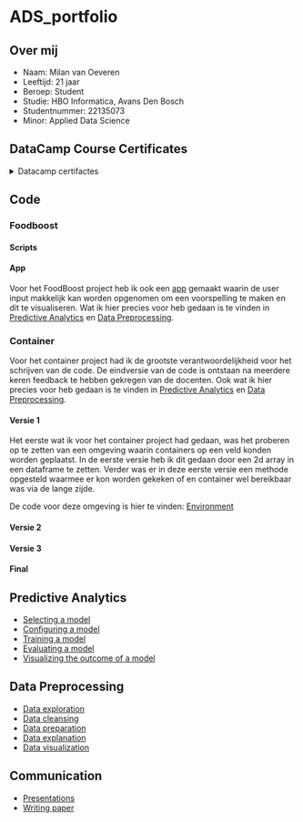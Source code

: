 # ADS_portfolio

## Over mij
- Naam: Milan van Oeveren
- Leeftijd: 21 jaar
- Beroep: Student
- Studie: HBO Informatica, Avans Den Bosch
- Studentnummer: 22135073
- Minor: Applied Data Science

## DataCamp Course Certificates
<details>
  <summary>Datacamp certifactes</summary>
  
  Ik heb met Jeroen afgesproken dat ik van de eerste 10 courses er maar 4 hoefde te maken en dat ik de laatste 4 over mocht slaan.
  Hieronder zijn mijn certificaten van de gemaakte DataCamp courses te vinden.
  
  ![datacamp_1-1](https://user-images.githubusercontent.com/123479172/214436578-f9bffb7b-e5a4-4a85-aada-5d6d001e5cdb.jpg)
  ![datacamp_2-1](https://user-images.githubusercontent.com/123479172/214436581-4a5b4757-aaa7-4435-b615-befb1ae28fbc.jpg)
  ![datacamp_3-1](https://user-images.githubusercontent.com/123479172/214436584-d3bd0129-e09d-4954-8c33-e0b02222d569.jpg)
  ![datacamp_4-1](https://user-images.githubusercontent.com/123479172/214436585-68c0fef6-aa4f-4609-82f9-58fe8358bac0.jpg)
  ![datacamp_5-1](https://user-images.githubusercontent.com/123479172/214436587-84ae4f0e-7fd7-4510-9b19-ba9719f1ffb7.jpg)
  ![datacamp_6-1](https://user-images.githubusercontent.com/123479172/214436590-94e5062f-e1fd-48fb-9195-188f09e304e5.jpg)
</details>

## Code
### Foodboost
#### Scripts

#### App
Voor het FoodBoost project heb ik ook een [app](code/foodboost/app) gemaakt waarin de user input makkelijk kan worden opgenomen om een voorspelling te maken en dit te visualiseren.
Wat ik hier precies voor heb gedaan is te vinden in [Predictive Analytics](Predictive_Analytics.md) en [Data Preprocessing](Data_Preprocessing.md).

### Container
Voor het container project had ik de grootste verantwoordelijkheid voor het schrijven van de code. De eindversie van de code is ontstaan na meerdere keren feedback te hebben gekregen van de docenten.
Ook wat ik hier precies voor heb gedaan is te vinden in [Predictive Analytics](Predictive_Analytics.md) en [Data Preprocessing](Data_Preprocessing.md).

#### Versie 1
Het eerste wat ik voor het container project had gedaan, was het proberen op te zetten van een omgeving waarin containers op een veld konden worden geplaatst.
In de eerste versie heb ik dit gedaan door een 2d array in een dataframe te zetten. Verder was er in deze eerste versie een methode opgesteld waarmee er kon worden gekeken of en container wel bereikbaar was via de lange zijde.

De code voor deze omgeving is hier te vinden: [Environment](code/container/v1/environment.py)

#### Versie 2
#### Versie 3
#### Final

## Predictive Analytics
- [Selecting a model](Predictive_Analytics.md#selecting-a-model)
- [Configuring a model](Predictive_Analytics.md#configuring-a-model)
- [Training a model](Predictive_Analytics.md#training-a-model)
- [Evaluating a model](Predictive_Analytics.md#evaluating-a-model)
- [Visualizing the outcome of a model](Predictive_Analytics.md#visualizing-the-outcome-of-a-model)

## Data Preprocessing
- [Data exploration](Data_Preprocessing.md#data-exploration)
- [Data cleansing](Data_Preprocessing.md#data-cleansing)
- [Data preparation](Data_Preprocessing.md#data-preparation)
- [Data explanation](Data_Preprocessing.md#data-explanation)
- [Data visualization](Data_Preprocessing.md#data-visualization)

## Communication
- [Presentations](Communication.md#presentations)
- [Writing paper](Communication.md#writing-paper)
